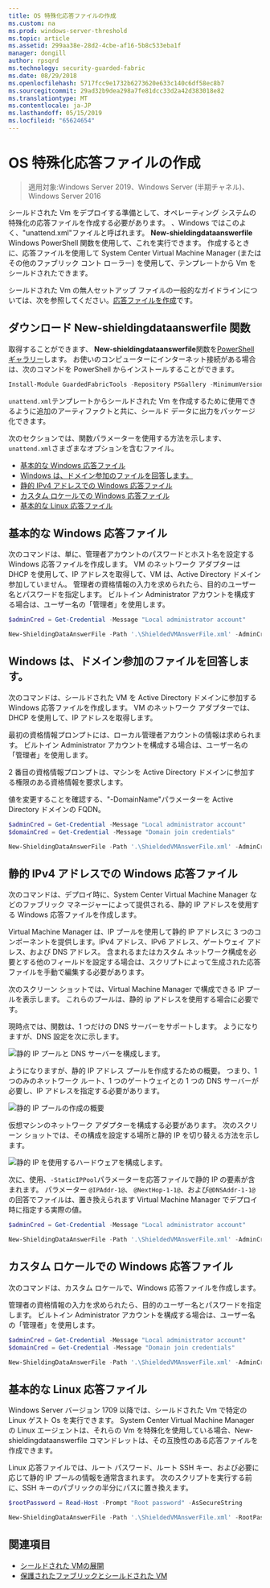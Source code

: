 ```yaml
---
title: OS 特殊化応答ファイルの作成
ms.custom: na
ms.prod: windows-server-threshold
ms.topic: article
ms.assetid: 299aa38e-28d2-4cbe-af16-5b8c533eba1f
manager: dongill
author: rpsqrd
ms.technology: security-guarded-fabric
ms.date: 08/29/2018
ms.openlocfilehash: 5717fcc9e1732b6273620e633c140c6df58ec8b7
ms.sourcegitcommit: 29ad32b9dea298a7fe81dcc33d2a42d383018e82
ms.translationtype: MT
ms.contentlocale: ja-JP
ms.lasthandoff: 05/15/2019
ms.locfileid: "65624654"
---
```

# <a name="create-os-specialization-answer-file"></a>OS 特殊化応答ファイルの作成

>適用対象:Windows Server 2019、Windows Server (半期チャネル)、Windows Server 2016

シールドされた Vm をデプロイする準備として、オペレーティング システムの特殊化の応答ファイルを作成する必要があります。 、Windows ではこのよく、"unattend.xml"ファイルと呼ばれます。 **New-shieldingdataanswerfile** Windows PowerShell 関数を使用して、これを実行できます。 作成するときに、応答ファイルを使用して System Center Virtual Machine Manager (またはその他のファブリック コント ローラー) を使用して、テンプレートから Vm をシールドされたできます。

シールドされた Vm の無人セットアップ ファイルの一般的なガイドラインについては、次を参照してください。[応答ファイルを作成](guarded-fabric-tenant-creates-shielding-data.md#create-an-answer-file)です。
 
## <a name="downloading-the-new-shieldingdataanswerfile-function"></a>ダウンロード New-shieldingdataanswerfile 関数

取得することができます、 **New-shieldingdataanswerfile**関数を[PowerShell ギャラリー](https://aka.ms/gftools)します。 お使いのコンピューターにインターネット接続がある場合は、次のコマンドを PowerShell からインストールすることができます。

```powershell
Install-Module GuardedFabricTools -Repository PSGallery -MinimumVersion 1.0.0
```

`unattend.xml`テンプレートからシールドされた Vm を作成するために使用できるように追加のアーティファクトと共に、シールド データに出力をパッケージ化できます。

次のセクションでは、関数パラメーターを使用する方法を示します、`unattend.xml`さまざまなオプションを含むファイル。

- [基本的な Windows 応答ファイル](#basic-windows-answer-file)
- [Windows は、ドメイン参加のファイルを回答します。](#windows-answer-file-with-domain-join)
- [静的 IPv4 アドレスでの Windows 応答ファイル](#windows-answer-file-with-static-ipv4-addresses)
- [カスタム ロケールでの Windows 応答ファイル](#windows-answer-file-with-a-custom-locale)
- [基本的な Linux 応答ファイル](#basic-linux-answer-file)

## <a name="basic-windows-answer-file"></a>基本的な Windows 応答ファイル

次のコマンドは、単に、管理者アカウントのパスワードとホスト名を設定する Windows 応答ファイルを作成します。
VM のネットワーク アダプターは DHCP を使用して、IP アドレスを取得して、VM は、Active Directory ドメイン参加していません。
管理者の資格情報の入力を求められたら、目的のユーザー名とパスワードを指定します。
ビルトイン Administrator アカウントを構成する場合は、ユーザー名の「管理者」を使用します。

```powershell
$adminCred = Get-Credential -Message "Local administrator account"

New-ShieldingDataAnswerFile -Path '.\ShieldedVMAnswerFile.xml' -AdminCredentials $adminCred
```

## <a name="windows-answer-file-with-domain-join"></a>Windows は、ドメイン参加のファイルを回答します。

次のコマンドは、シールドされた VM を Active Directory ドメインに参加する Windows 応答ファイルを作成します。
VM のネットワーク アダプターでは、DHCP を使用して、IP アドレスを取得します。

最初の資格情報プロンプトには、ローカル管理者アカウントの情報は求められます。
ビルトイン Administrator アカウントを構成する場合は、ユーザー名の「管理者」を使用します。

2 番目の資格情報プロンプトは、マシンを Active Directory ドメインに参加する権限のある資格情報を要求します。

値を変更することを確認する、"-DomainName"パラメーターを Active Directory ドメインの FQDN。

```powershell
$adminCred = Get-Credential -Message "Local administrator account"
$domainCred = Get-Credential -Message "Domain join credentials"

New-ShieldingDataAnswerFile -Path '.\ShieldedVMAnswerFile.xml' -AdminCredentials $adminCred -DomainName 'my.contoso.com' -DomainJoinCredentials $domainCred
```
## <a name="windows-answer-file-with-static-ipv4-addresses"></a>静的 IPv4 アドレスでの Windows 応答ファイル

次のコマンドは、デプロイ時に、System Center Virtual Machine Manager などのファブリック マネージャーによって提供される、静的 IP アドレスを使用する Windows 応答ファイルを作成します。

Virtual Machine Manager は、IP プールを使用して静的 IP アドレスに 3 つのコンポーネントを提供します。IPv4 アドレス、IPv6 アドレス、ゲートウェイ アドレス、および DNS アドレス。 含まれるまたはカスタム ネットワーク構成を必要とする他のフィールドを設定する場合は、スクリプトによって生成された応答ファイルを手動で編集する必要があります。

次のスクリーン ショットでは、Virtual Machine Manager で構成できる IP プールを表示します。 これらのプールは、静的 ip アドレスを使用する場合に必要です。

現時点では、関数は、1 つだけの DNS サーバーをサポートします。 ようになりますが、DNS 設定を次に示します。

![静的 IP プールと DNS サーバーを構成します。](../media/Guarded-Fabric-Shielded-VM/guarded-host-unattend-static-ip-address-pool-dns-settings.png)

ようになりますが、静的 IP アドレス プールを作成するための概要。 つまり、1 つのみのネットワーク ルート、1 つのゲートウェイとの 1 つの DNS サーバーが必要し、IP アドレスを指定する必要があります。

![静的 IP プールの作成の概要](../media/Guarded-Fabric-Shielded-VM/guarded-host-unattend-static-ip-address-pool-summary.png)

仮想マシンのネットワーク アダプターを構成する必要があります。 次のスクリーン ショットでは、その構成を設定する場所と静的 IP を切り替える方法を示します。

![静的 IP を使用するハードウェアを構成します。](../media/Guarded-Fabric-Shielded-VM/guarded-host-unattend-static-ip-address-pool-network-adapter-settings.png)

次に、使用、`-StaticIPPool`パラメーターを応答ファイルで静的 IP の要素が含まれます。 パラメーター `@IPAddr-1@`、 `@NextHop-1-1@`、および`@DNSAddr-1-1@`の回答でファイルは、置き換えられます Virtual Machine Manager でデプロイ時に指定する実際の値。

```powershell
$adminCred = Get-Credential -Message "Local administrator account"

New-ShieldingDataAnswerFile -Path '.\ShieldedVMAnswerFile.xml' -AdminCredentials $adminCred -StaticIPPool IPv4Address
```

## <a name="windows-answer-file-with-a-custom-locale"></a>カスタム ロケールでの Windows 応答ファイル

次のコマンドは、カスタム ロケールで、Windows 応答ファイルを作成します。

管理者の資格情報の入力を求められたら、目的のユーザー名とパスワードを指定します。
ビルトイン Administrator アカウントを構成する場合は、ユーザー名の「管理者」を使用します。

```powershell
$adminCred = Get-Credential -Message "Local administrator account"
$domainCred = Get-Credential -Message "Domain join credentials"

New-ShieldingDataAnswerFile -Path '.\ShieldedVMAnswerFile.xml' -AdminCredentials $adminCred -Locale es-ES
```

## <a name="basic-linux-answer-file"></a>基本的な Linux 応答ファイル

Windows Server バージョン 1709 以降では、シールドされた Vm で特定の Linux ゲスト Os を実行できます。
System Center Virtual Machine Manager の Linux エージェントは、それらの Vm を特殊化を使用している場合、New-shieldingdataanswerfile コマンドレットは、その互換性のある応答ファイルを作成できます。

Linux 応答ファイルでは、ルート パスワード、ルート SSH キー、および必要に応じて静的 IP プールの情報を通常含まれます。
次のスクリプトを実行する前に、SSH キーのパブリックの半分にパスに置き換えます。

```powershell
$rootPassword = Read-Host -Prompt "Root password" -AsSecureString

New-ShieldingDataAnswerFile -Path '.\ShieldedVMAnswerFile.xml' -RootPassword $rootPassword -RootSshKey '~\.ssh\id_rsa.pub'
```

## <a name="see-also"></a>関連項目

- [シールドされた VMの展開](guarded-fabric-configuration-scenarios-for-shielded-vms-overview.md)
- [保護されたファブリックとシールドされた VM](guarded-fabric-and-shielded-vms-top-node.md)
